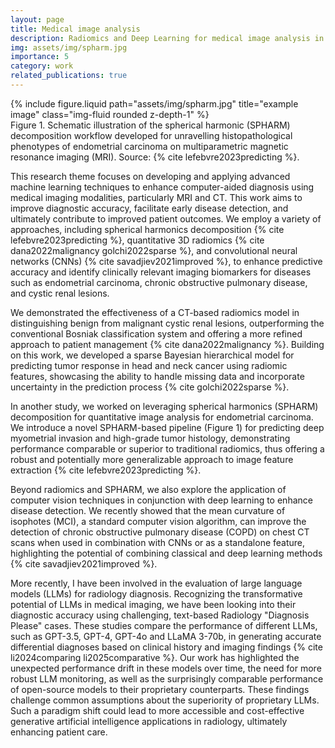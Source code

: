 ```yaml
---
layout: page
title: Medical image analysis
description: Radiomics and Deep Learning for medical image analysis in Radiology
img: assets/img/spharm.jpg
importance: 5
category: work
related_publications: true
---
```



<div class="row">
    <div class="col-sm mt-3 mt-md-0">
        {% include figure.liquid path="assets/img/spharm.jpg" title="example image" class="img-fluid rounded z-depth-1" %}
    </div>
</div>
<div class="caption">
    Figure 1. Schematic illustration of the spherical harmonic (SPHARM) decomposition workflow developed for unravelling histopathological phenotypes of endometrial carcinoma on multiparametric magnetic resonance imaging (MRI). Source: {% cite lefebvre2023predicting %}.
</div>


This research theme focuses on developing and applying advanced machine learning techniques to enhance computer-aided diagnosis using medical imaging modalities, particularly MRI and CT. This work aims to improve diagnostic accuracy, facilitate early disease detection, and ultimately contribute to improved patient outcomes. We employ a variety of approaches, including spherical harmonics decomposition {% cite lefebvre2023predicting %}, quantitative 3D radiomics {% cite dana2022malignancy golchi2022sparse %}, and convolutional neural networks (CNNs) {% cite savadjiev2021improved %}, to enhance predictive accuracy and identify clinically relevant imaging biomarkers for diseases such as endometrial carcinoma, chronic obstructive pulmonary disease, and cystic renal lesions.

We demonstrated the effectiveness of a CT-based radiomics model in distinguishing benign from malignant cystic renal lesions, outperforming the conventional Bosniak classification system and offering a more refined approach to patient management {% cite dana2022malignancy %}. Building on this work, we developed a sparse Bayesian hierarchical model for predicting tumor response in head and neck cancer using radiomic features, showcasing the ability to handle missing data and incorporate uncertainty in the prediction process {% cite golchi2022sparse %}.

In another study, we worked on leveraging spherical harmonics (SPHARM) decomposition for quantitative image analysis for endometrial carcinoma. We introduce a novel SPHARM-based pipeline (Figure 1) for predicting deep myometrial invasion and high-grade tumor histology, demonstrating performance comparable or superior to traditional radiomics, thus offering a robust and potentially more generalizable approach to image feature extraction {% cite lefebvre2023predicting %}.

Beyond radiomics and SPHARM, we also explore the application of computer vision techniques in conjunction with deep learning to enhance disease detection. We recently showed that the mean curvature of isophotes (MCI), a standard computer vision algorithm, can improve the detection of chronic obstructive pulmonary disease (COPD) on chest CT scans when used in combination with CNNs or as a standalone feature, highlighting the potential of combining classical and deep learning methods {% cite savadjiev2021improved %}.


More recently, I have been involved in the evaluation of large language models (LLMs) for radiology diagnosis. Recognizing the transformative potential of LLMs in medical imaging, we have been looking into their diagnostic accuracy using challenging, text-based Radiology "Diagnosis Please" cases. These studies compare the performance of different LLMs, such as GPT-3.5, GPT-4, GPT-4o and LLaMA 3-70b, in generating accurate differential diagnoses based on clinical history and imaging findings {% cite li2024comparing li2025comparative %}. Our work has highlighted the unexpected performance drift in these models over time, the need for more robust LLM monitoring, as well as the surprisingly comparable performance of open-source models to their proprietary counterparts. These findings challenge common assumptions about the superiority of proprietary LLMs. Such a paradigm shift could lead to more
accessible and cost-effective generative artificial intelligence applications in radiology, ultimately enhancing patient care.
